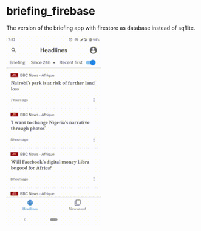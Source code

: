 # briefing_firebase

The version of the briefing app with firestore as database instead of sqflite.

<img src="screenshot.gif" width="250">